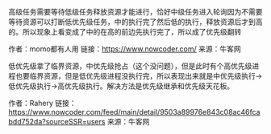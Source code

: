 高级任务需要等待低级任务释放资源才能进行，恰好中级任务进入轮询因为不需要等待资源可以打断低优先级任务，中的执行完了然后低的执行，释放资源后才到高的。所以现象上看变成了中的在高的前边先执行完了，所以成了优先级翻转

作者：momo都有人用
链接：https://www.nowcoder.com/
来源：牛客网



低优先级拿了临界资源，中优先级抢占（这个没问题），但是此时有个高优先级进程也要临界资源，但是低优先级进程没执行完，所以表现出来就是中优先级执行->低优先级执行->高优先级执行。解决方法是优先级继承和优先级天花板。

作者：Rahery
链接：https://www.nowcoder.com/feed/main/detail/9503a89976e843c08ac46fcabdd752da?sourceSSR=users
来源：牛客网
